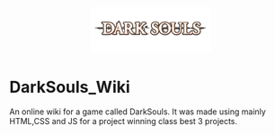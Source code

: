 <p align="center"><img width=42.5% src="https://github.com/AhmadRazaJamal/DarkSouls_Wiki/blob/master/READMElogo.png"></p>

# DarkSouls_Wiki
An online wiki for a game called DarkSouls. It was made using mainly HTML,CSS and JS for a project winning class best 3 projects.  
